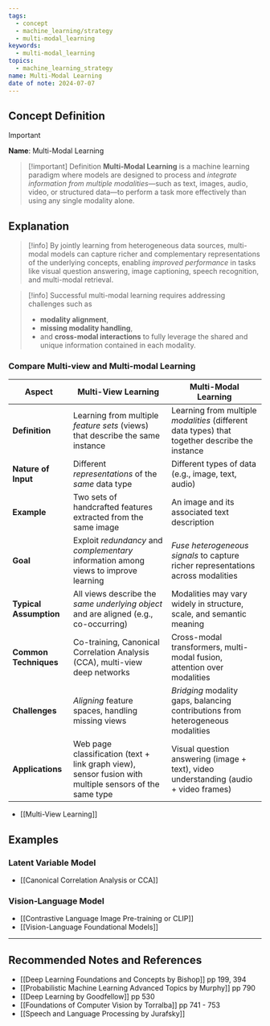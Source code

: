 ```yaml
---
tags:
  - concept
  - machine_learning/strategy
  - multi-modal_learning
keywords:
  - multi-modal_learning
topics:
  - machine_learning_strategy
name: Multi-Modal Learning
date of note: 2024-07-07
---
```


## Concept Definition

>[!important]
>**Name**: Multi-Modal Learning

>[!important] Definition
>**Multi-Modal Learning** is a machine learning paradigm where models are designed to process and *integrate information from multiple modalities*—such as text, images, audio, video, or structured data—to perform a task more effectively than using any single modality alone.


## Explanation

>[!info]
>By jointly learning from heterogeneous data sources, multi-modal models can capture richer and complementary representations of the underlying concepts, enabling *improved performance* in tasks like visual question answering, image captioning, speech recognition, and multi-modal retrieval.

>[!info]
>Successful multi-modal learning requires addressing challenges such as 
>- **modality alignment**, 
>- **missing modality handling**, 
>- and **cross-modal interactions** to fully leverage the shared and unique information contained in each modality.

### Compare Multi-view and Multi-modal Learning

| Aspect                 | **Multi-View Learning**                                                                                | **Multi-Modal Learning**                                                                       |
| ---------------------- | ------------------------------------------------------------------------------------------------------ | ---------------------------------------------------------------------------------------------- |
| **Definition**         | Learning from multiple _feature sets_ (views) that describe the same instance                          | Learning from multiple _modalities_ (different data types) that together describe the instance |
| **Nature of Input**    | Different *representations* of the *same* data type                                                    | Different types of data (e.g., image, text, audio)                                             |
| **Example**            | Two sets of handcrafted features extracted from the same image                                         | An image and its associated text description                                                   |
| **Goal**               | Exploit *redundancy* and *complementary* information among views to improve learning                   | *Fuse heterogeneous signals* to capture richer representations across modalities               |
| **Typical Assumption** | All views describe the *same underlying object* and are aligned (e.g., co-occurring)                   | Modalities may vary widely in structure, scale, and semantic meaning                           |
| **Common Techniques**  | Co-training, Canonical Correlation Analysis (CCA), multi-view deep networks                            | Cross-modal transformers, multi-modal fusion, attention over modalities                        |
| **Challenges**         | *Aligning* feature spaces, handling missing views                                                      | *Bridging* modality gaps, balancing contributions from heterogeneous modalities                |
| **Applications**       | Web page classification (text + link graph view), sensor fusion with multiple sensors of the same type | Visual question answering (image + text), video understanding (audio + video frames)           |

- [[Multi-View Learning]]

## Examples

### Latent Variable Model

- [[Canonical Correlation Analysis or CCA]]


### Vision-Language Model

- [[Contrastive Language Image Pre-training or CLIP]]
- [[Vision-Language Foundational Models]]



-----------
##  Recommended Notes and References


- [[Deep Learning Foundations and Concepts by Bishop]] pp 199, 394
- [[Probabilistic Machine Learning Advanced Topics by Murphy]] pp 790
- [[Deep Learning by Goodfellow]] pp 530
- [[Foundations of Computer Vision by Torralba]] pp 741 - 753
- [[Speech and Language Processing by Jurafsky]]